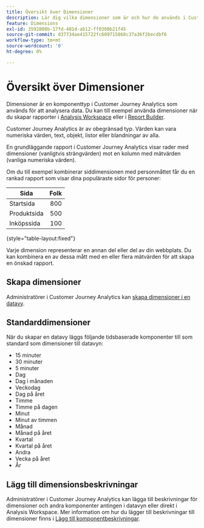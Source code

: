```yaml
---
title: Översikt över Dimensioner
description: Lär dig vilka dimensioner som är och hur de används i Customer Journey Analytics
feature: Dimensions
exl-id: 3592808b-17fd-401d-ab12-ff0308b21f45
source-git-commit: d37734ae415722fc609715868c37a36f2becdbf6
workflow-type: tm+mt
source-wordcount: '0'
ht-degree: 0%

---
```


# Översikt över Dimensioner

Dimensioner är en komponenttyp i Customer Journey Analytics som används för att analysera data. Du kan till exempel använda dimensioner när du skapar rapporter i [Analysis Workspace](/help/analysis-workspace/home.md) eller i [Report Builder](/help/report-builder/report-buider-overview.md).

Customer Journey Analytics är av obegränsad typ. Värden kan vara numeriska värden, text, objekt, listor eller blandningar av alla.

En grundläggande rapport i Customer Journey Analytics visar rader med dimensioner (vanligtvis strängvärden) mot en kolumn med mätvärden (vanliga numeriska värden).

Om du till exempel kombinerar siddimensionen med personmåttet får du en rankad rapport som visar dina populäraste sidor för personer:

| Sida | Folk |
| --- | ---: |
| Startsida | 800 |
| Produktsida | 500 |
| Inköpssida | 100 |

{style="table-layout:fixed"}

Varje dimension representerar en annan del eller del av din webbplats. Du kan kombinera en av dessa mått med en eller flera mätvärden för att skapa en önskad rapport.


## Skapa dimensioner

Administratörer i Customer Journey Analytics kan [skapa dimensioner i en datavy](/help/data-views/create-dataview.md#components).

## Standarddimensioner

När du skapar en datavy läggs följande tidsbaserade komponenter till som standard som dimensioner till datavyn:

- 15 minuter
- 30 minuter
- 5 minuter
- Dag
- Dag i månaden
- Veckodag
- Dag på året
- Timme
- Timme på dagen
- Minut
- Minut av timmen
- Månad
- Månad på året
- Kvartal
- Kvartal på året
- Andra
- Vecka på året
- År

## Lägg till dimensionsbeskrivningar

Administratörer i Customer Journey Analytics kan lägga till beskrivningar för dimensioner och andra komponenter antingen i datavyn eller direkt i Analysis Workspace. Mer information om hur du lägger till beskrivningar till dimensioner finns i [Lägg till komponentbeskrivningar](/help/components/add-component-descriptions.md).
